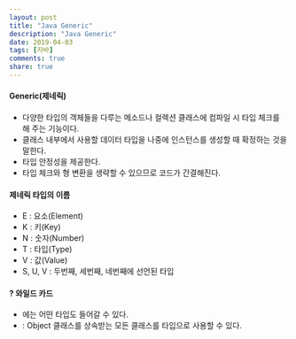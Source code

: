 ```yaml
---
layout: post
title: "Java Generic"
description: "Java Generic"
date: 2019-04-03
tags: [자바]
comments: true
share: true
---
```


#### Generic(제네릭)
* 다양한 타입의 객체들을 다루는 메소드나 컬렉션 클래스에 컴파일 시 타입 체크를 해 주는 기능이다.
* 클래스 내부에서 사용할 데이터 타입을 나중에 인스턴스를 생성할 때 확정하는 것을 말한다.
* 타입 안정성을 제공한다.
* 타입 체크와 형 변환을 생략할 수 있으므로 코드가 간결해진다.

#### 제네릭 타입의 이름
* E : 요소(Element)
* K : 키(Key)
* N : 숫자(Number)
* T : 타입(Type)
* V : 값(Value)
* S, U, V : 두번째, 세번째, 네번째에 선언된 타입

#### ? 와일드 카드
* <?> 에는 어떤 타입도 들어갈 수 있다.
* <? extends Objects> : Object 클래스를 상속받는 모든 클래스를 타입으로 사용할 수 있다.